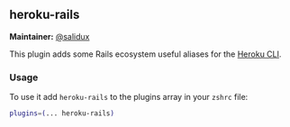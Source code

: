 ## heroku-rails

**Maintainer:** [@salidux](https://github.com/salidux)

This plugin adds some Rails ecosystem useful aliases for the [Heroku CLI](https://devcenter.heroku.com/articles/heroku-cli).

### Usage

To use it add `heroku-rails` to the plugins array in your `zshrc` file:

```bash
plugins=(... heroku-rails)
```
